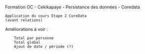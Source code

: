 
Formation OC - Cekikapaye -
Persistance des données - Coredata

    Application du cours Etape 2 CoreData
    (avant relations)
    
    
Améliorations à voir :
    
        Total par personne
        Total global
        Ajout de date / période (?)


